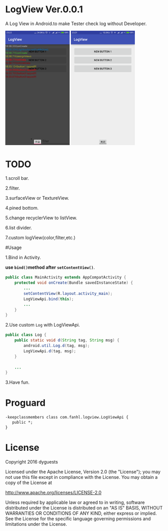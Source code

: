 # LogView Ver.0.0.1

A Log View in Android.to make Tester check log without Developer.

<a href="./graphics/device-2016-05-01-232248.png"><img src="./graphics/device-2016-05-01-232248.png" width="40%"/></a>
<a href="./graphics/device-2016-05-01-232215.png"><img src="./graphics/device-2016-05-01-232215.png" width="40%"/></a>

# TODO

1.scroll bar.

2.filter.

3.surfaceView or TextureView.

4.pined bottom.

5.change recyclerView to listView.

6.list divider.

7.custom logView(color,filter,etc.)

#Usage

1.Bind in Activity.

**use `bind()`method after `setContentView()`**.

```java
public class MainActivity extends AppCompatActivity {
    protected void onCreate(Bundle savedInstanceState) {
        ...
        setContentView(R.layout.activity_main);
        LogViewApi.bind(this);
        ...
    }
}
```

2.Use custom `Log` with LogViewApi.

```java
public class Log {
    public static void d(String tag, String msg) {
        android.util.Log.d(tag, msg);
        LogViewApi.d(tag, msg);
    }

    ...
}
```

3.Have fun.

# Proguard

```proguard
-keepclassmembers class com.fanhl.logview.LogViewApi {
   public *;
}
```

# License

Copyright 2016 dyguests

Licensed under the Apache License, Version 2.0 (the "License");
you may not use this file except in compliance with the License.
You may obtain a copy of the License at

   http://www.apache.org/licenses/LICENSE-2.0

Unless required by applicable law or agreed to in writing, software
distributed under the License is distributed on an "AS IS" BASIS,
WITHOUT WARRANTIES OR CONDITIONS OF ANY KIND, either express or implied.
See the License for the specific language governing permissions and
limitations under the License.